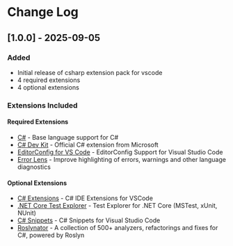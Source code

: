 # Change Log

## [1.0.0] - 2025-09-05

### Added

- Initial release of csharp extension pack for vscode
- 4 required extensions
- 4 optional extensions

### Extensions Included

#### Required Extensions

- [C#](https://marketplace.visualstudio.com/items?itemName=ms-dotnettools.csharp) - Base language support for C#
- [C# Dev Kit](https://marketplace.visualstudio.com/items?itemName=ms-dotnettools.csdevkit) - Official C# extension from Microsoft
- [EditorConfig for VS Code](https://marketplace.visualstudio.com/items?itemName=editorconfig.editorconfig) - EditorConfig Support for Visual Studio Code
- [Error Lens](https://marketplace.visualstudio.com/items?itemName=usernamehw.errorlens) - Improve highlighting of errors, warnings and other language diagnostics

#### Optional Extensions

- [C# Extensions](https://marketplace.visualstudio.com/items?itemName=kreativ-software.csharpextensions) - C# IDE Extensions for VSCode
- [.NET Core Test Explorer](https://marketplace.visualstudio.com/items?itemName=formulahendry.dotnet-test-explorer) - Test Explorer for .NET Core (MSTest, xUnit, NUnit)
- [C# Snippets](https://marketplace.visualstudio.com/items?itemName=jorgeserrano.vscode-csharp-snippets) - C# Snippets for Visual Studio Code
- [Roslynator](https://marketplace.visualstudio.com/items?itemName=josefpihrt-vscode.roslynator) - A collection of 500+ analyzers, refactorings and fixes for C#, powered by Roslyn
